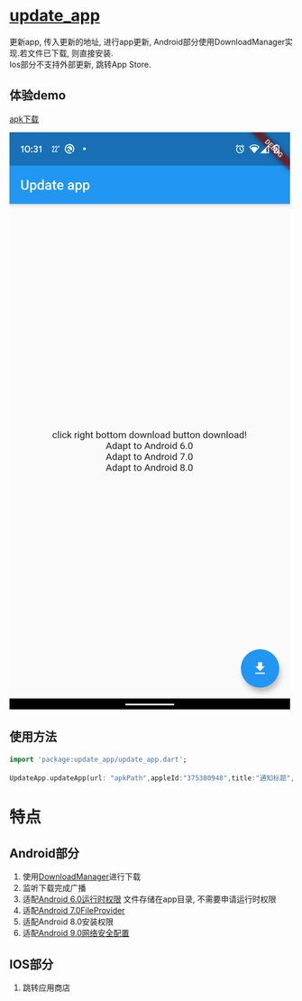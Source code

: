 # [update_app](https://pub.dev/packages/update_app)
更新app, 传入更新的地址, 进行app更新,
Android部分使用DownloadManager实现.若文件已下载, 则直接安装.  
Ios部分不支持外部更新, 跳转App Store.

## 体验demo
[apk下载](apks/app-debug.apk)   

![screen](images/screen.png)

## 使用方法
```dart
import 'package:update_app/update_app.dart';

UpdateApp.updateApp(url: "apkPath",appleId:"375380948",title:"通知标题",description:"通知描述");
```

# 特点
## Android部分
1. 使用[DownloadManager](https://developer.android.com/reference/android/app/DownloadManager)进行下载
2. 监听下载完成广播  
3. 适配[Android 6.0运行时权限](https://developer.android.com/training/permissions/requesting?hl=zh-cn) 文件存储在app目录, 不需要申请运行时权限
4. 适配[Android 7.0FileProvider](https://developer.android.com/reference/android/support/v4/content/FileProvider)
5. 适配Android 8.0安装权限
6. 适配[Android 9.0网络安全配置](https://developer.android.com/training/articles/security-config)

## IOS部分
1. 跳转应用商店